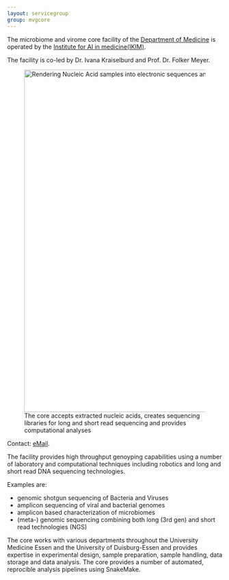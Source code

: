 ```yaml
---
layout: servicegroup
group: mvgcore
---
```

The microbiome and virome core facility of the [Department of Medicine](https://www.uni-due.de/med/) is operated by the [Institute for AI in medicine(IKIM)](./groups/ds).

The facility is co-led by Dr. Ivana Kraiselburd and Prof. Dr. Folker Meyer.

<figure>
    <img src="{{"/img/mvgcoreslide.jpg" | relative_url }}" alt="Rendering Nucleic Acid samples into electronic sequences and their computational analysis." style="width:800px;" />
    <figcaption>The core accepts extracted nucleic acids, creates sequencing libraries for long and short read sequencing and provides computational analyses</figcaption>
</figure>


Contact: [eMail](mikrovirocore@uk-essen.de).

The facility provides high throughput genoyping capabilities using a number of laboratory and computational techniques including robotics and long and short read DNA sequencing technologies.

Examples are:

- genomic shotgun sequencing  of Bacteria and Viruses
- amplicon sequencing of viral and bacterial genomes 
- amplicon based characterization of microbiomes
- (meta-) genomic sequencing combining both long (3rd gen) and short read technologies (NGS)

The core works with various departments throughout the University Medicine Essen and the University of Duisburg-Essen and provides expertise in experimental design, sample preparation, sample handling, data storage and data analysis. The core provides a number of automated, reprocible analysis pipelines using SnakeMake.